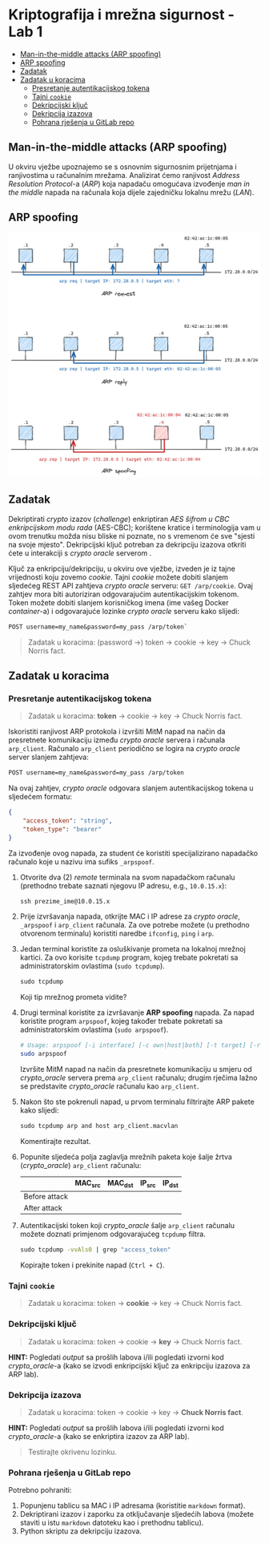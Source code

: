 
# **Kriptografija i mrežna sigurnost - Lab 1** <!-- omit in toc -->

- [Man-in-the-middle attacks (ARP spoofing)](#man-in-the-middle-attacks-arp-spoofing)
- [ARP spoofing](#arp-spoofing)
- [Zadatak](#zadatak)
- [Zadatak u koracima](#zadatak-u-koracima)
  - [Presretanje autentikacijskog tokena](#presretanje-autentikacijskog-tokena)
  - [Tajni `cookie`](#tajni-cookie)
  - [Dekripcijski ključ](#dekripcijski-ključ)
  - [Dekripcija izazova](#dekripcija-izazova)
  - [Pohrana rješenja u GitLab repo](#pohrana-rješenja-u-gitlab-repo)

## Man-in-the-middle attacks (ARP spoofing)

U okviru vježbe upoznajemo se s osnovnim sigurnosnim prijetnjama i ranjivostima u računalnim mrežama. Analizirat ćemo ranjivost _Address Resolution Protocol_-a (_ARP_) koja napadaču omogućava izvođenje _man in the middle_ napada na računala koja dijele zajedničku lokalnu mrežu (_LAN_).

## ARP spoofing

<p align="center">
<img src="../img/arp_spoofing.png" width="650px" height="auto"/>
</p>

## Zadatak

Dekriptirati _crypto_ izazov (_challenge_) enkriptiran _AES šifrom u CBC enkripcijskom modu rada_ (AES-CBC); korištene kratice i terminologija vam u ovom trenutku možda nisu bliske ni poznate, no s vremenom će sve "sjesti na svoje mjesto". Dekripcijski ključ potreban za dekripciju izazova otkriti ćete u interakciji s _crypto oracle_ serverom .

Ključ za enkripciju/dekripciju, u okviru ove vježbe, izveden je iz tajne vrijednosti koju zovemo _cookie_. Tajni _cookie_ možete dobiti slanjem sljedećeg REST API zahtjeva _crypto oracle_ serveru: `GET /arp/cookie`. Ovaj zahtjev mora biti autoriziran odgovarajućim autentikacijskim tokenom. Token možete dobiti slanjem korisničkog imena (ime vašeg Docker _container_-a) i odgovarajuće lozinke _crypto oracle_ serveru kako slijedi:

```txt
POST username=my_name&password=my_pass /arp/token`
```

> Zadatak u koracima: (password &rarr;) token &rarr;  cookie &rarr; key &rarr; Chuck Norris fact.

## Zadatak u koracima

### Presretanje autentikacijskog tokena

> Zadatak u koracima: **token** &rarr;  cookie &rarr; key &rarr; Chuck Norris fact.

Iskoristiti ranjivost ARP protokola i izvršiti MitM napad na način da presretnete komunikaciju između _crypto oracle_ servera i računala `arp_client`. Računalo `arp_client` periodično se logira na _crypto oracle_ server slanjem zahtjeva:

```txt
POST username=my_name&password=my_pass /arp/token
```

Na ovaj zahtjev, _crypto oracle_ odgovara slanjem autentikacijskog tokena u sljedećem formatu:

```json
{
    "access_token": "string",
    "token_type": "bearer"
}
```

Za izvođenje ovog napada, za student će koristiti specijalizirano napadačko računalo koje u nazivu ima sufiks `_arpspoof`.

1. Otvorite dva (2) _remote_ terminala na svom napadačkom računalu (prethodno trebate saznati njegovu IP adresu, e.g., `10.0.15.x`):

    ```cmd
    ssh prezime_ime@10.0.15.x
    ```

2. Prije izvršavanja napada, otkrijte MAC i IP adrese za _crypto oracle_, `_arpspoof` i `arp_client` računala. Za ove potrebe možete (u prethodno otvorenom terminalu) koristiti naredbe `ifconfig`, `ping` i `arp`.

3. Jedan terminal koristite za osluškivanje prometa na lokalnoj mrežnoj kartici. Za ovo korisite `tcpdump` program, kojeg trebate pokretati sa administratorskim ovlastima (`sudo tcpdump`).

    ```cmd
    sudo tcpdump
    ```

    Koji tip mrežnog prometa vidite?

4. Drugi terminal koristite za izvršavanje **ARP spoofing** napada. Za napad koristite program `arpspoof`, kojeg također trebate pokretati sa administratorskim ovlastima (`sudo arpspoof`).

    ```bash
    # Usage: arpspoof [-i interface] [-c own|host|both] [-t target] [-r] host
    sudo arpspoof
    ```

    Izvršite MitM napad na način da presretnete komunikaciju u smjeru od _crypto_oracle_ servera prema `arp_client` računalu; drugim rječima lažno se predstavite _crypto_oracle_ računalu kao `arp_client`.

5. Nakon što ste pokrenuli napad, u prvom terminalu filtrirajte ARP pakete kako slijedi:

    ```cmd
    sudo tcpdump arp and host arp_client.macvlan
    ```

    Komentirajte rezultat.

6. Popunite sljedeća polja zaglavlja mrežnih paketa koje šalje žrtva (_crypto_oracle_) `arp_client` računalu:

    |               | MAC<sub>src</sub> | MAC<sub>dst</sub> | IP<sub>src</sub> | IP<sub>dst</sub> |
    | ------------- | ----------------- | ----------------- | ---------------- | ---------------- |
    | Before attack |                   |                   |                  |                  |
    | After attack  |                   |                   |                  |                  |

7. Autentikacijski token koji _crypto_oracle_ šalje `arp_client` računalu možete doznati primjenom odgovarajućeg `tcpdump` filtra.

    ```cmd
    sudo tcpdump -vvAls0 | grep "access_token"
    ```

    Kopirajte token i prekinite napad (`Ctrl + C`).

### Tajni `cookie`

> Zadatak u koracima: token &rarr;  **cookie** &rarr; key &rarr; Chuck Norris fact.

### Dekripcijski ključ

> Zadatak u koracima: token &rarr;  cookie &rarr; **key** &rarr; Chuck Norris fact.

**HINT:** Pogledati _output_ sa prošlih labova i/ili pogledati izvorni kod _crypto_oracle_-a (kako se izvodi enkripcijski ključ za enkripciju izazova za ARP lab).

### Dekripcija izazova

> Zadatak u koracima: token &rarr;  cookie &rarr; key &rarr; **Chuck Norris fact**.

**HINT:** Pogledati _output_ sa prošlih labova i/ili pogledati izvorni kod _crypto_oracle_-a (kako se enkriptira izazov za ARP lab).

> Testirajte okrivenu lozinku.

### Pohrana rješenja u GitLab repo

Potrebno pohraniti:

1. Popunjenu tablicu sa MAC i IP adresama (koristitie `markdown` format).
2. Dekriptirani izazov i zaporku za otključavanje sljedećih labova (možete staviti u istu `markdown` datoteku kao i prethodnu tablicu).
3. Python skriptu za dekripciju izazova.
